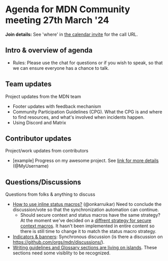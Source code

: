 # Agenda for MDN Community meeting 27th March '24

**Join details:** See 'where' in [the calendar invite](https://calendar.google.com/calendar/u/0/embed?src=c_4656dd7c36825e2be115c0e7992191d550d16edcec37151eb6018581f654727b@group.calendar.google.com) for the call URL.

## Intro & overview of agenda

- Rules: Please use the chat for questions or if you wish to speak, so that we can ensure everyone has a chance to talk.

## Team updates

Project updates from the MDN team

- Footer updates with feedback mechanism
- Community Participation Guidelines (CPG). What the CPG is and where to find resources, and what's involved when incidents happen.
- Using Discord and Matrix

## Contributor updates

Project/work updates from contributors

- [example] Progress on my awesome project. See [link for more details](https://github.com/mdn/community-meetings) (@MyUsername)

## Questions/Discussions

Questions from folks & anything to discuss

- [How to use inline status macros?](https://github.com/orgs/mdn/discussions/654) (@onkarruikar)
  Need to conclude the discussion/vote so that the synchronization automation can continue.
  - Should secure context and status macros have the same strategy? At the moment we've decided on a [diffrent strategy for secure context macros](https://github.com/orgs/mdn/discussions/482#discussioncomment-7825014). It hasn't been implemented in entire content so there is still time to change it to match the status macro strategy.
- [Indicators & banners](https://docs.google.com/document/d/1aNnhhLuCMlG0G5r3p42eAyuy4JWJfT41S2a4XnqznA4/edit): Synchronous discussion (is there a discussion on https://github.com/orgs/mdn/discussions/).
- [Writing guidelines and Glossary sections are living on islands](https://github.com/orgs/mdn/discussions/661). These sections need some visiblity to be recognized.
